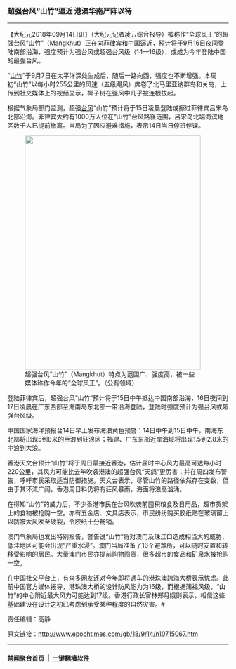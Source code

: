 ### 超强台风“山竹”逼近 港澳华南严阵以待
------------------------

<p>【大纪元2018年09月14日讯】（大纪元记者凌云综合报导）被称作“全球风王”的超强<a href="http://www.epochtimes.com/gb/tag/%E5%8F%B0%E9%A3%8E.html">台风</a>“<a href="http://www.epochtimes.com/gb/tag/%E5%B1%B1%E7%AB%B9.html">山竹</a>”（Mangkhut）正在向菲律宾和中国逼近，预计将于9月16日夜间登陆南部沿海，强度预计为强台风或超强台风级（14—16级），或成为今年登陆中国的最强台风。</p>
<p>“<a href="http://www.epochtimes.com/gb/tag/%E5%B1%B1%E7%AB%B9.html">山竹</a>”于9月7日在太平洋深处生成后，随后一路向西，强度也不断增强。本周初“山竹”以每小时255公里的风速（五级飓风）席卷了北马里亚纳群岛和关岛，上传到社交媒体上的视频显示，椰子树在强风中几乎被连根拔起。</p>
<p>根据气象局部门监测，超强<a href="http://www.epochtimes.com/gb/tag/%E5%8F%B0%E9%A3%8E.html">台风</a>“山竹”预计将于15日凌晨登陆或擦过菲律宾吕宋岛北部沿海。菲律宾大约有1000万人位在“山竹”台风路径范围，吕宋岛北端海滨地区数千人已提前撤离。当局为了因应避难措施，表示14日当日停班停课。</p>
<figure id="attachment_10715170" style="width: 400px" class="wp-caption aligncenter"><a href="http://i.epochtimes.com/assets/uploads/2018/09/Mangkhut_2018-09-12_0150Z.png"><img class=" wp-image-10715170" src="http://i.epochtimes.com/assets/uploads/2018/09/Mangkhut_2018-09-12_0150Z-600x800.png" alt="" width="400" height="533" /></a><figcaption class="wp-caption-text">超强台风“山竹”（Mangkhut）特点为范围广、强度高，被一些媒体称作今年的“全球风王”。（公有领域）</figcaption></figure>
<p>登陆菲律宾后，超强台风“山竹”预计将于15日中午抵达中国南部沿海，16日夜间到17日凌晨在广东西部至海南岛东北部一带沿海登陆，登陆时强度预计为强台风或超强台风级。</p>
<p>中国国家海洋预报台14日早上发布海浪黄色预警：14日中午到15日中午，南海东北部将出现5到8米的巨浪到狂浪区；福建、广东东部近岸海域将出现1.5到2.8米的中浪到大浪。</p>
<p>香港天文台预计“山竹”将于周日最接近香港，估计届时中心风力最高可达每小时220公里，其风力可能比去年吹袭港澳的超强台风“天鸽”更厉害；并在周四发布警告，呼吁市民采取适当防御措施。天文台表示，尽管山竹的路径依然存在变数，但由于其环流广阔，香港周日料仍将有狂风暴雨，海面将浪高汹涌。</p>
<p>在得知“山竹”的威力后，不少香港市民在台风吹袭前囤积粮食及日用品，超市货架上的食物被抢购一空。亦有五金店、文具店表示，市民纷纷购买胶纸贴在玻璃窗上以防被大风吹至破裂，令胶纸十分畅销。</p>
<p>澳门气象局也发出特别报告，警告说“山竹”将对澳门及珠江口造成相当大的威胁，低洼地区可能会出现“严重水浸”。澳门当局准备了16个避难所，可以随时安置和转移受影响的居民。大量澳门市民亦提前购物囤货，很多超市的食品和矿泉水被抢购一空。</p>
<p>在中国社交平台上，有众多网友还对今年即将通车的港珠澳跨海大桥表示忧虑。此前中国官方媒体报导，港珠澳大桥的设计防风能力为16级，而根据蒲福风级，“山竹”的中心附近最大风力可能达到17级。香港行政长官林郑月娥则表示，相信这些基础建设在设计之初已考虑到承受某种程度的自然灾害。#</p>
<p>责任编辑：高静</p>

原文链接：http://www.epochtimes.com/gb/18/9/14/n10715067.htm


------------------------
#### [禁闻聚合首页](https://github.com/gfw-breaker/banned-news/blob/master/README.md) &nbsp;|&nbsp;  [一键翻墙软件](https://github.com/gfw-breaker/nogfw/blob/master/README.md)